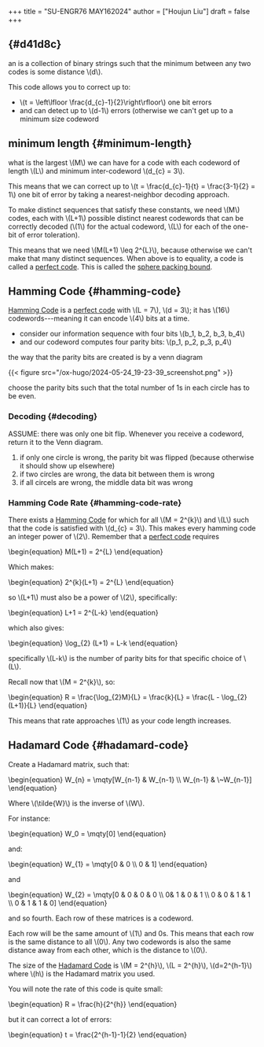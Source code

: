 +++
title = "SU-ENGR76 MAY162024"
author = ["Houjun Liu"]
draft = false
+++

##  {#d41d8c}

an is a collection of binary strings such that the minimum between any two codes is some distance \\(d\\).

This code allows you to correct up to:

-   \\(t = \left\lfloor \frac{d\_{c}-1}{2}\right\rfloor\\) one bit errors
-   and can detect up to \\(d-1\\) errors (otherwise we can't get up to a minimum size codeword


## minimum length {#minimum-length}

what is the largest \\(M\\) we can have for a code with each codeword of length \\(L\\) and minimum inter-codeword \\(d\_{c} = 3\\).

This means that we can correct up to \\(t = \frac{d\_{c}-1}{t} = \frac{3-1}{2} = 1\\) one bit of error by taking a nearest-neighbor decoding approach.

To make distinct sequences that satisfy these constants, we need \\(M\\) codes, each with \\(L+1\\) possible distinct nearest codewords that can be correctly decoded (\\(1\\) for the actual codeword, \\(L\\) for each of the one-bit of error toleration).

This means that we need \\(M(L+1) \leq  2^{L}\\), because otherwise we can't make that many distinct sequences. When above is to equality, a code is called a [perfect code](#minimum-length). This is called the [sphere packing bound](#minimum-length).


## Hamming Code {#hamming-code}

[Hamming Code](#hamming-code) is a [perfect code](#minimum-length) with \\(L = 7\\), \\(d = 3\\); it has \\(16\\) codewords---meaning it can encode \\(4\\) bits at a time.

-   consider our information sequence with four bits \\(b\_1, b\_2, b\_3, b\_4\\)
-   and our codeword computes four parity bits: \\(p\_1, p\_2, p\_3, p\_4\\)

the way that the parity bits are created is by a venn diagram

{{< figure src="/ox-hugo/2024-05-24_19-23-39_screenshot.png" >}}

choose the parity bits such that the total number of 1s in each circle has to be even.


### Decoding {#decoding}

ASSUME: there was only one bit flip. Whenever you receive a codeword, return it to the Venn diagram.

1.  if only one circle is wrong, the parity bit was flipped (because otherwise it should show up elsewhere)
2.  if two circles are wrong, the data bit between them is wrong
3.  if all circels are wrong, the middle data bit was wrong


### Hamming Code Rate {#hamming-code-rate}

There exists a [Hamming Code](#hamming-code) for which for all \\(M = 2^{k}\\) and \\(L\\) such that the code is satisfied with \\(d\_{c} = 3\\). This makes every hamming code an integer power of \\(2\\). Remember that a [perfect code](#minimum-length) requires

\begin{equation}
M(L+1) =  2^{L}
\end{equation}

Which makes:

\begin{equation}
2^{k}(L+1) = 2^{L}
\end{equation}

so \\(L+1\\) must also be a power of \\(2\\), specifically:

\begin{equation}
L+1 = 2^{L-k}
\end{equation}

which also gives:

\begin{equation}
\log\_{2} (L+1) = L-k
\end{equation}

specifically \\(L-k\\) is the number of parity bits for that specific choice of \\(L\\).

Recall now that \\(M = 2^{k}\\), so:

\begin{equation}
R = \frac{\log\_{2}M}{L} = \frac{k}{L} = \frac{L - \log\_{2}(L+1)}{L}
\end{equation}

This means that rate approaches \\(1\\) as your code length increases.


## Hadamard Code {#hadamard-code}

Create a Hadamard matrix, such that:

\begin{equation}
W\_{n} = \mqty[W\_{n-1} & W\_{n-1} \\\ W\_{n-1} & \\~W\_{n-1}]
\end{equation}

Where \\(\tilde{W}\\) is the inverse of \\(W\\).

For instance:

\begin{equation}
W\_0 = \mqty[0]
\end{equation}

and:

\begin{equation}
W\_{1} = \mqty[0 & 0 \\\ 0 & 1]
\end{equation}

and

\begin{equation}
W\_{2} = \mqty[0 & 0 & 0 & 0 \\\ 0& 1 & 0 & 1 \\\ 0 & 0 & 1 & 1 \\\ 0 & 1 & 1 & 0]
\end{equation}

and so fourth. Each row of these matrices is a codeword.

Each row will be the same amount of \\(1\\) and $0$s. This means that each row is the same distance to all \\(0\\). Any two codewords is also the same distance away from each other, which is the distance to \\(0\\).

The size of the [Hadamard Code](#hadamard-code) is \\(M = 2^{h}\\), \\(L = 2^{h}\\), \\(d=2^{h-1}\\) where \\(h\\) is the Hadamard matrix you used.

You will note the rate of this code is quite small:

\begin{equation}
R = \frac{h}{2^{h}}
\end{equation}

but it can correct a lot of errors:

\begin{equation}
t = \frac{2^{h-1}-1}{2}
\end{equation}
